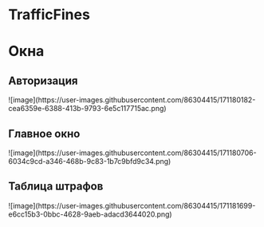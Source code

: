 # TrafficFines

<h1>Окна</h1>
<h2>Авторизация</h2>
![image](https://user-images.githubusercontent.com/86304415/171180182-cea6359e-6388-413b-9793-6e5c117715ac.png)
<h2>Главное окно</h2>
![image](https://user-images.githubusercontent.com/86304415/171180706-6034c9cd-a346-468b-9c83-1b7c9bfd9c34.png)
<h2>Таблица штрафов</h2>
![image](https://user-images.githubusercontent.com/86304415/171181699-e6cc15b3-0bbc-4628-9aeb-adacd3644020.png)

